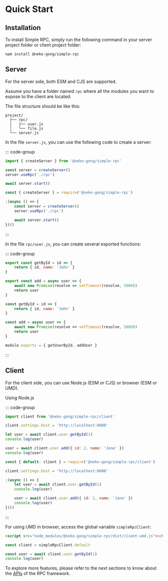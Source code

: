 # Quick Start

## Installation

To install Simple RPC, simply run the following command in your server project folder or client project folder:

```shell
npm install @neko-gong/simple-rpc
```

## Server

For the server side, both ESM and CJS are supported.

Assume you have a folder named `rpc` where all the modules you want to expose to the client are located.

The file structure should be like this:

```
project/
  ├── rpc/
  │   ├── user.js
  │   └── file.js
  └── server.js
```

In the file `server.js`, you can use the following code to create a server:

::: code-group

```javascript [ESM]
import { createServer } from '@neko-gong/simple-rpc'

const server = createServer()
server.useRpc('./rpc')

await server.start()
```

```javascript [CJS]
const { createServer } = require('@neko-gong/simple-rpc')

;(async () => {
    const server = createServer()
    server.useRpc('./rpc')

    await server.start()
})()
```

:::

In the file `rpc/user.js`, you can create several exported functions:

::: code-group

```javascript [ESM]
export const getById = id => {
    return { id, name: 'John' }
}

export const add = async user => {
    await new Promise(resolve => setTimeout(resolve, 5000))
    return user
}
```

```javascript [CJS]
const getById = id => {
    return { id, name: 'John' }
}

const add = async user => {
    await new Promise(resolve => setTimeout(resolve, 5000))
    return user
}

module.exports = { getUserById, addUser }
```

:::

## Client

For the client side, you can use Node.js (ESM or CJS) or browser (ESM or UMD).

Using Node.js

::: code-group

```javascript [ESM]
import client from '@neko-gong/simple-rpc/client'

client.settings.host = 'http://localhost:8080'

let user = await client.user.getById(1)
console.log(user)

user = await client.user.add({ id: 2, name: 'Jane' })
console.log(user)
```

```javascript [CJS]
const { default: client } = require('@neko-gong/simple-rpc/client')

client.settings.host = 'http://localhost:8080'

;(async () => {
    let user = await client.user.getById(1)
    console.log(user)

    user = await client.user.add({ id: 2, name: 'Jane' })
    console.log(user)
})()

```

:::

For using UMD in browser, access the global variable `simpleRpcClient`:

```html
<script src="node_modules/@neko-gong/simple-rpc/dist/client-umd.js"></script>
```

```javascript
const client = simpleRpcClient.default

const user = await client.user.getById(1)
console.log(user)
```

To explore more features, please refer to the next sections to know about the [APIs](create-server) of the RPC framework.
